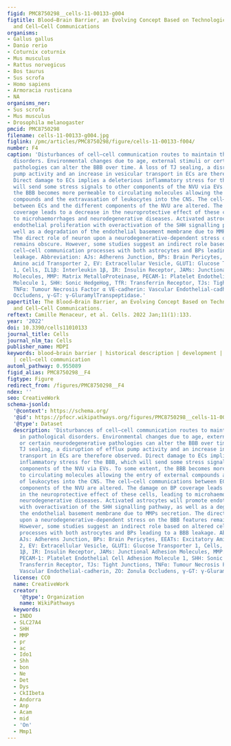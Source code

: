 ```yaml
---
figid: PMC8750298__cells-11-00133-g004
figtitle: Blood–Brain Barrier, an Evolving Concept Based on Technological Advances
  and Cell–Cell Communications
organisms:
- Gallus gallus
- Danio rerio
- Coturnix coturnix
- Mus musculus
- Rattus norvegicus
- Bos taurus
- Sus scrofa
- Homo sapiens
- Armoracia rusticana
- NA
organisms_ner:
- Sus scrofa
- Mus musculus
- Drosophila melanogaster
pmcid: PMC8750298
filename: cells-11-00133-g004.jpg
figlink: /pmc/articles/PMC8750298/figure/cells-11-00133-f004/
number: F4
caption: 'Disturbances of cell–cell communication routes to maintain the BBB in pathological
  disorders. Environmental changes due to age, external stimuli or certain neurodegenerative
  pathologies can alter the BBB over time. A loss of TJ sealing, a disruption of efflux
  pump activity and an increase in vesicular transport in ECs are therefore observed.
  Direct damage to ECs implies a deleterious inflammatory stress for the BBB, which
  will send some stress signals to other components of the NVU via EVs. To some extent,
  the BBB becomes more permeable to circulating molecules allowing the entry of external
  compounds and the extravasation of leukocytes into the CNS. The cell–cell communications
  between ECs and the different components of the NVU are altered. The damage on BP
  coverage leads to a decrease in the neuroprotective effect of these cells, leading
  to microhaemorrhages and neurodegenerative diseases. Activated astrocytes will promote
  endothelial proliferation with overactivation of the SHH signalling pathway, as
  well as a degradation of the endothelial basement membrane due to MMPs secretion.
  The direct role of neuron upon a neurodegenerative-dependent stress on the BBB features
  remains obscure. However, some studies suggest an indirect role based on altered
  cell–cell communication processes with both astrocytes and BPs leading to a BBB
  leakage. Abbreviation: AJs: Adherens Junction, BPs: Brain Pericytes, EEATs: Excitatory
  Amino acid Transporter 2, EV: Extracellular Vesicle, GLUT1: Glucose Transporter
  1, Cells, IL1β: Interleukin 1β, IR: Insulin Receptor, JAMs: Junctional Adhesion
  Molecules, MMP: Matrix MetalloProteinase, PECAM-1: Platelet Endothelial Cell Adhesion
  Molecule 1, SHH: Sonic HedgeHog, TfR: Transferrin Receptor, TJs: Tight Junctions,
  TNFα: Tumour Necrosis Factor α VE-cadherin: Vascular Endothelial-cadherin, ZO: Zonula
  Occludens, γ-GT: γ-GluramylTranspeptidase.'
papertitle: The Blood–Brain Barrier, an Evolving Concept Based on Technological Advances
  and Cell–Cell Communications.
reftext: Camille Menaceur, et al. Cells. 2022 Jan;11(1):133.
year: '2022'
doi: 10.3390/cells11010133
journal_title: Cells
journal_nlm_ta: Cells
publisher_name: MDPI
keywords: blood–brain barrier | historical description | development | maintenance
  | cell–cell communication
automl_pathway: 0.955089
figid_alias: PMC8750298__F4
figtype: Figure
redirect_from: /figures/PMC8750298__F4
ndex: ''
seo: CreativeWork
schema-jsonld:
  '@context': https://schema.org/
  '@id': https://pfocr.wikipathways.org/figures/PMC8750298__cells-11-00133-g004.html
  '@type': Dataset
  description: 'Disturbances of cell–cell communication routes to maintain the BBB
    in pathological disorders. Environmental changes due to age, external stimuli
    or certain neurodegenerative pathologies can alter the BBB over time. A loss of
    TJ sealing, a disruption of efflux pump activity and an increase in vesicular
    transport in ECs are therefore observed. Direct damage to ECs implies a deleterious
    inflammatory stress for the BBB, which will send some stress signals to other
    components of the NVU via EVs. To some extent, the BBB becomes more permeable
    to circulating molecules allowing the entry of external compounds and the extravasation
    of leukocytes into the CNS. The cell–cell communications between ECs and the different
    components of the NVU are altered. The damage on BP coverage leads to a decrease
    in the neuroprotective effect of these cells, leading to microhaemorrhages and
    neurodegenerative diseases. Activated astrocytes will promote endothelial proliferation
    with overactivation of the SHH signalling pathway, as well as a degradation of
    the endothelial basement membrane due to MMPs secretion. The direct role of neuron
    upon a neurodegenerative-dependent stress on the BBB features remains obscure.
    However, some studies suggest an indirect role based on altered cell–cell communication
    processes with both astrocytes and BPs leading to a BBB leakage. Abbreviation:
    AJs: Adherens Junction, BPs: Brain Pericytes, EEATs: Excitatory Amino acid Transporter
    2, EV: Extracellular Vesicle, GLUT1: Glucose Transporter 1, Cells, IL1β: Interleukin
    1β, IR: Insulin Receptor, JAMs: Junctional Adhesion Molecules, MMP: Matrix MetalloProteinase,
    PECAM-1: Platelet Endothelial Cell Adhesion Molecule 1, SHH: Sonic HedgeHog, TfR:
    Transferrin Receptor, TJs: Tight Junctions, TNFα: Tumour Necrosis Factor α VE-cadherin:
    Vascular Endothelial-cadherin, ZO: Zonula Occludens, γ-GT: γ-GluramylTranspeptidase.'
  license: CC0
  name: CreativeWork
  creator:
    '@type': Organization
    name: WikiPathways
  keywords:
  - INDO
  - SLC27A4
  - SHH
  - MMP
  - pr
  - ac
  - Ido1
  - Shh
  - bon
  - Ne
  - Det
  - Dys
  - CkIIbeta
  - Andorra
  - Anp
  - Acam
  - mid
  - 'On'
  - Mmp1
---
```

